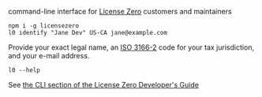 command-line interface for [License Zero](https://licensezero.com) customers and maintainers

```shell
npm i -g licensezero
l0 identify "Jane Dev" US-CA jane@example.com
```

Provide your exact legal name, an [ISO 3166-2](https://en.wikipedia.org/wiki/ISO_3166-2) code for your tax jurisdiction, and your e-mail address.

```shell
l0 --help
```

See [the CLI section of the License Zero Developer's Guide](https://guide.licensezero.com#command-line-interface)
